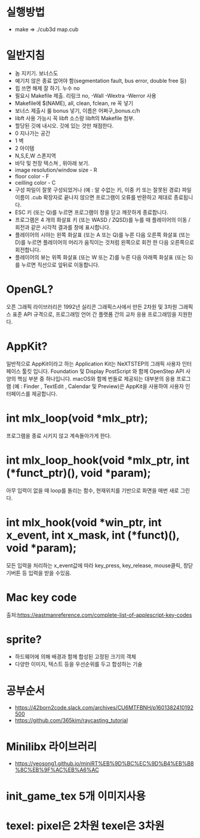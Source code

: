 # 실행방법
- make => ./cub3d map.cub

# 일반지침
- 놈 지키기. 보너스도
- 예기치 않은 종료 없어야 함(segmentation fault, bus error, double free 등)
- 힙 쓰면 해제 잘 하기. 누수 no
- 필요시 Makefile 제출. 리링크 no, -Wall -Wextra -Werror 사용
- Makefile에 $(NAME), all, clean, fclean, re 꼭 넣기
- 보너스 제출시 룰 bonus 넣기, 이름은 어쩌구_bonus.c/h
- libft 사용 가능시 꼭 libft 소스랑 libft의 Makefile 첨부.
- 할당된 깃에 내시오. 깃에 있는 것만 채점한다.
- 0 지나가는 공간
- 1 벽
- 2 아이템
- N,S,E,W 스폰지역
- 바닥 및 천장 텍스쳐 , 위아래 보기.
- image resolution/window size - R
- floor color - F
- ceilling color - C
- 구성 파일이 잘못 구성되었거나 (예 : 알 수없는 키, 이중 키 또는 잘못된 경로) 파일 이름이 .cub 확장자로 끝나지 않으면 프로그램이 오류를 반환하고 제대로 종료됩니다.
- ESC 키 (또는 Q)를 누르면 프로그램이 창을 닫고 깨끗하게 종료합니다.
- 프로그램은 4 개의 화살표 키 (또는 WASD / ZQSD)를 누를 때 플레이어의 이동 / 회전과 같은 시각적 결과를 창에 표시합니다.
- 플레이어의 시야는 왼쪽 화살표 (또는 A 또는 Q)를 누른 다음 오른쪽 화살표 (또는 D)를 누르면 플레이어의 머리가 움직이는 것처럼 왼쪽으로 회전 한 다음 오른쪽으로 회전합니다.
- 플레이어의 뷰는 위쪽 화살표 (또는 W 또는 Z)를 누른 다음 아래쪽 화살표 (또는 S)를 누르면 직선으로 앞뒤로 이동합니다.


# OpenGL?
오픈 그래픽 라이브러리은 1992년 실리콘 그래픽스사에서 만든 2차원 및 3차원 그래픽스 표준 API 규격으로, 프로그래밍 언어 간 플랫폼 간의 교차 응용 프로그래밍을 지원한다.

# AppKit?
일반적으로 AppKit이라고 하는 Application Kit는 NeXTSTEP의 그래픽 사용자 인터페이스 툴킷 입니다. Foundation 및 Display PostScript 와 함께 OpenStep API 사양의 핵심 부분 중 하나입니다. macOS와 함께 번들로 제공되는 대부분의 응용 프로그램 (예 : Finder , TextEdit , Calendar 및 Preview)은 AppKit을 사용하여 사용자 인터페이스를 제공합니다.

# int mlx_loop(void *mlx_ptr);
프로그램을 종료 시키지 않고 계속돌아가게 한다.

# int mlx_loop_hook(void *mlx_ptr, int (*funct_ptr)(), void *param);
아무 입력이 없을 때 loop를 돌리는 함수, 현재위치를 기반으로 화면을 매번 새로 그린다.

# int mlx_hook(void *win_ptr, int x_event, int x_mask, int (*funct)(), void *param);
모든 입력을 처리하는 x_event값에 따라 key_press, key_release, mouse클릭, 창닫기버튼 등 입력을 받을 수있음.

# Mac key code
출처:https://eastmanreference.com/complete-list-of-applescript-key-codes

# sprite?
- 하드웨어에 의해 배경과 함께 합성된 고정된 크기의 객체
- 다양한 이미지, 텍스트 등을 우선순위를 두고 합성하는 기술

# 공부순서
- https://42born2code.slack.com/archives/CU6MTFBNH/p1601382410192500
- https://github.com/365kim/raycasting_tutorial

# Minilibx 라이브러리
- https://yeosong1.github.io/miniRT%EB%9D%BC%EC%9D%B4%EB%B8%8C%EB%9F%AC%EB%A6%AC

# init_game_tex 5개 이미지사용
# texel: pixel은 2차원 texel은 3차원
